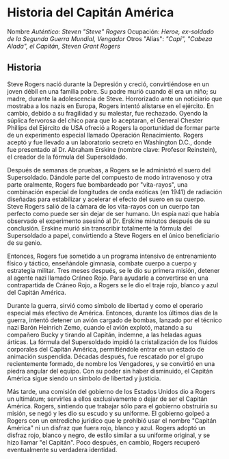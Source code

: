 # Historia del Capitán América

Nombre *Auténtico: Steven "Steve" Rogers*
Ocupación: *Heroe, ex-soldado de la Segunda Guerra Mundial, Vengador*
Otros "Alias": *"Capi", "Cabeza Alada", el Capitán, Steven Grant Rogers*

## Historia

Steve Rogers nació durante la Depresión y creció, convirtiéndose en un joven débil en una familia pobre. Su padre murió cuando él era un niño; su madre, durante la adolescencia de Steve. Horrorizado ante un noticiario que mostraba a los nazis en Europa, Rogers intentó alistarse en el ejército. En cambio, debido a su fragilidad y su malestar, fue rechazado. Oyendo la súplica fervorosa del chico para que lo aceptaran, el General Chester Phillips del Ejército de USA ofreció a Rogers la oportunidad de formar parte de un experimento especial llamado Operación Renacimiento. Rogers aceptó y fue llevado a un laboratorio secreto en Washington D.C., donde fue presentado al Dr. Abraham Erskine (nombre clave: Profesor Reinstein), el creador de la fórmula del Supersoldado.

Después de semanas de pruebas, a Rogers se le administró el suero del Supersoldado. Dándole parte del compuesto de modo intravenoso y otra parte oralmente, Rogers fue bombardeado por "vita-rayos", una combinación especial de longitudes de onda exóticas (en 1941) de radiación diseñadas para estabilizar y acelerar el efecto del suero en su cuerpo. Steve Rogers salió de la cámara de los vita-rayos con un cuerpo tan perfecto como puede ser sin dejar de ser humano. Un espía nazi que había observado el experimento asesinó al Dr. Erskine minutos después de su conclusión. Erskine murió sin transcribir totalmente la fórmula del Supersoldado a papel, convirtiendo a Steve Rogers en el único beneficiario de su genio.

Entonces, Rogers fue sometido a un programa intensivo de entrenamiento físico y táctico, enseñándole gimnasia, combate cuerpo a cuerpo y estrategia militar. Tres meses después, se le dio su primera misión, detener al agente nazi llamado Cráneo Rojo. Para ayudarle a convertirse en una contrapartida de Cráneo Rojo, a Rogers se le dio el traje rojo, blanco y azul del Capitán América.

Durante la guerra, sirvió como símbolo de libertad y como el operario especial más efectivo de América. Entonces, durante los últimos días de la guerra, intentó detener un avión cargado de bombas, lanzado por el técnico nazi Barón Heinrich Zemo, cuando el avión explotó, matando a su compañero Bucky y tirando al Capitán, indemne, a las heladas aguas árticas. La fórmula del Supersoldado impidió la cristalización de los fluidos corporales del Capitán América, permitiéndole entrar en un estado de animación suspendida. Décadas después, fue rescatado por el grupo recientemente formado, de nombre los Vengadores, y se convirtió en una piedra angular del equipo. Con su poder sin haber disminuido, el Capitán América sigue siendo un símbolo de libertad y justicia.

Más tarde, una comisión del gobierno de los Estados Unidos dio a Rogers un ultimátum; servirles a ellos exclusivamente o dejar de ser el Capitán América. Rogers, sintiendo que trabajar sólo para el gobierno obstruiría su misión, se negó y les dio su escudo y su uniforme. El gobierno golpeó a Rogers con un entredicho jurídico que le prohibió usar el nombre "Capitán América" ni un disfraz que fuera rojo, blanco y azul. Rogers adoptó un disfraz rojo, blanco y negro, de estilo similar a su uniforme original, y se hizo llamar "el Capitán". Poco después, en cambio, Rogers recuperó eventualmente su verdadera identidad.
